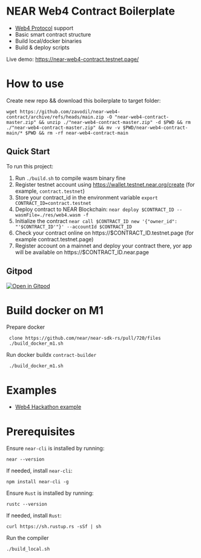 NEAR Web4 Contract Boilerplate 
======

- [Web4 Protocol](https://web4.near.page/) support
- Basic smart contract structure
- Build local/docker binaries
- Build & deploy scripts

Live demo: https://near-web4-contract.testnet.page/

How to use
======
Create new repo && download this boilerplate to target folder: 

```
wget https://github.com/zavodil/near-web4-contract/archive/refs/heads/main.zip -O "near-web4-contract-master.zip" && unzip ./"near-web4-contract-master.zip" -d $PWD && rm ./"near-web4-contract-master.zip" && mv -v $PWD/near-web4-contract-main/* $PWD && rm -rf near-web4-contract-main
```

## Quick Start
To run this project:

1. Run `./build.sh` to compile wasm binary fine
2. Register testnet account using https://wallet.testnet.near.org/create (for example, `contract.testnet`)
3. Store your contract_id in the environment variable `export CONTRACT_ID=contract.testnet`
4. Deploy contract to NEAR Blockchain: `near deploy $CONTRACT_ID --wasmFile=./res/web4.wasm -f`
5. Initialize the contract `near call $CONTRACT_ID new '{"owner_id": "'$CONTRACT_ID'"}' --accountId $CONTRACT_ID`
6. Check your contract online on https://$CONTRACT_ID.testnet.page (for example contract.testnet.page)
7. Register account on a mainnet and deploy your contract there, yor app will be available on https://$CONTRACT_ID.near.page

## Gitpod

[![Open in Gitpod](https://gitpod.io/button/open-in-gitpod.svg)](https://gitpod.io/#https://github.com/zavodil/near-web4-contract)

Build docker on M1
===
Prepare docker
```
 clone https://github.com/near/near-sdk-rs/pull/720/files
 ./build_docker_m1.sh
```

Run docker buildx `contract-builder`
``` 
 ./build_docker_m1.sh
```

Examples
===
- [Web4 Hackathon example](https://github.com/zavodil/web4-hackathon-example)

Prerequisites
===

Ensure `near-cli` is installed by running:

```
near --version
```

If needed, install `near-cli`:

```
npm install near-cli -g
```

Ensure `Rust` is installed by running:

```
rustc --version
```

If needed, install `Rust`:

```
curl https://sh.rustup.rs -sSf | sh
```

Run the compiler

```
./build_local.sh
```
